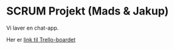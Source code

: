 # SCRUM Projekt (Mads & Jakup)

Vi laver en chat-app.

Her er [link til Trello-boardet](https://trello.com/b/NSyxp8HZ/gruppe-1)


